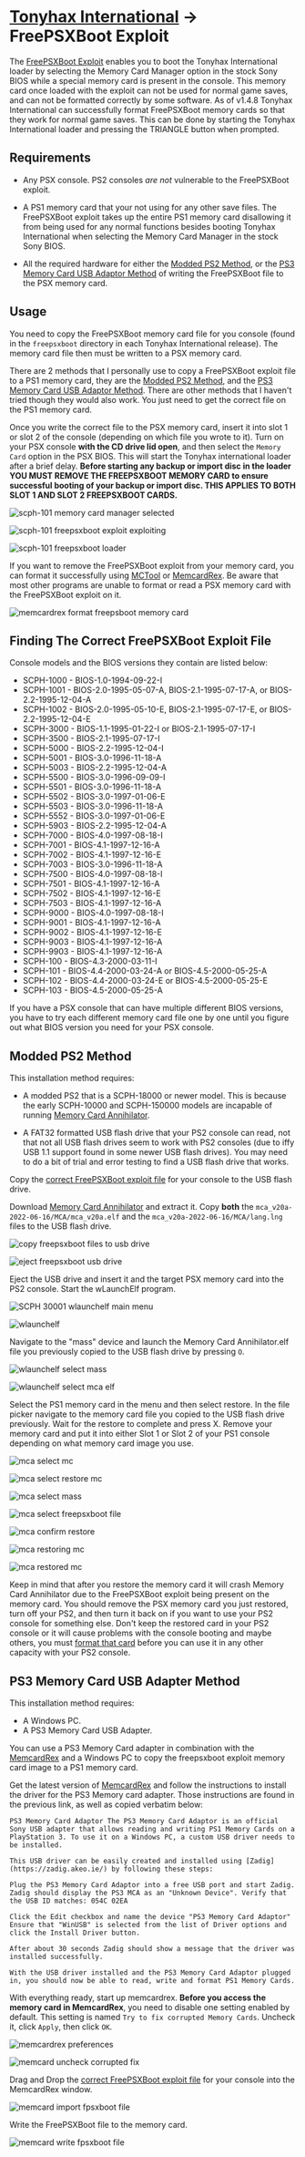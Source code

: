 # [Tonyhax International](readme.md) -> FreePSXBoot Exploit

The [FreePSXBoot Exploit](https://github.com/bradl-in/freepsxboot) enables you to boot the Tonyhax International loader by selecting the Memory Card Manager option in the stock Sony BIOS while a special memory card is present in the console. This memory card once loaded with the exploit can not be used for normal game saves, and can not be formatted correctly by some software. As of v1.4.8 Tonyhax International can successfully format FreePSXBoot memory cards so that they work for normal game saves. This can be done by starting the Tonyhax International loader and pressing the TRIANGLE button when prompted.

## Requirements

*   Any PSX console. PS2 consoles _are not_ vulnerable to the FreePSXBoot exploit.

* A PS1 memory card that your not using for any other save files. The FreePSXBoot exploit takes up the entire PS1 memory card disallowing it from being used for any normal functions besides booting Tonyhax International when selecting the Memory Card Manager in the stock Sony BIOS.

* All the required hardware for either the [Modded PS2 Method](#modded-ps2-method), or the [PS3 Memory Card USB Adaptor Method](#ps3-memory-card-usb-adapter-method) of writing the FreePSXBoot file to the PSX memory card.

## Usage

You need to copy the FreePSXBoot memory card file for you console (found in the `freepsxboot` directory in each Tonyhax International release). The memory card file then must be written to a PSX memory card.

There are 2 methods that I personally use to copy a FreePSXBoot exploit file to a PS1 memory card, they are the [Modded PS2 Method](#modded-ps2-method), and the [PS3 Memory Card USB Adaptor Method](#ps3-memory-card-usb-adapter-method). There are other methods that I haven't tried though they would also work. You just need to get the correct file on the PS1 memory card.

Once you write the correct file to the PSX memory card, insert it into slot 1 or slot 2 of the console (depending on which file you wrote to it). Turn on your PSX console **with the CD drive lid open**, and then select the `Memory Card` option in the PSX BIOS. This will start the Tonyhax international loader after a brief delay. **Before starting any backup or import disc in the loader YOU MUST REMOVE THE FREEPSXBOOT MEMORY CARD to ensure successful booting of your backup or import disc. THIS APPLIES TO BOTH SLOT 1 AND SLOT 2 FREEPSXBOOT CARDS.**

![scph-101 memory card manager selected](images/scph-101-memory-card-manager-selected.png)

![scph-101 freepsxboot exploit exploiting](images/scph-101-freepsxboot-exploit-exploiting.png)

![scph-101 freepsxboot loader](images/scph-101-freepsxboot-exploit-loader.png)

If you want to remove the FreePSXBoot exploit from your memory card, you can format it successfully using [MCTool](https://www.psx-place.com/threads/mctool-tonyhax-freepsxboot-installer.36569/) or [MemcardRex](https://github.com/ShendoXT/memcardrex). Be aware that most other programs are unable to format or read a PSX memory card with the FreePSXBoot exploit on it.

![memcardrex format freepsboot memory card](images/memcardrex-format-freepsxboot-mc.png)

## Finding The Correct FreePSXBoot Exploit File

Console models and the BIOS versions they contain are listed below:

*   SCPH-1000 - BIOS-1.0-1994-09-22-I
*   SCPH-1001 - BIOS-2.0-1995-05-07-A, BIOS-2.1-1995-07-17-A, or BIOS-2.2-1995-12-04-A
*   SCPH-1002 - BIOS-2.0-1995-05-10-E, BIOS-2.1-1995-07-17-E, or BIOS-2.2-1995-12-04-E
*   SCPH-3000 - BIOS-1.1-1995-01-22-I or BIOS-2.1-1995-07-17-I
*   SCPH-3500 - BIOS-2.1-1995-07-17-I
*   SCPH-5000 - BIOS-2.2-1995-12-04-I
*   SCPH-5001 - BIOS-3.0-1996-11-18-A
*   SCPH-5003 - BIOS-2.2-1995-12-04-A
*   SCPH-5500 - BIOS-3.0-1996-09-09-I
*   SCPH-5501 - BIOS-3.0-1996-11-18-A
*   SCPH-5502 - BIOS-3.0-1997-01-06-E
*   SCPH-5503 - BIOS-3.0-1996-11-18-A
*   SCPH-5552 - BIOS-3.0-1997-01-06-E
*   SCPH-5903 - BIOS-2.2-1995-12-04-A
*   SCPH-7000 - BIOS-4.0-1997-08-18-I
*   SCPH-7001 - BIOS-4.1-1997-12-16-A
*   SCPH-7002 - BIOS-4.1-1997-12-16-E
*   SCPH-7003 - BIOS-3.0-1996-11-18-A
*   SCPH-7500 - BIOS-4.0-1997-08-18-I
*   SCPH-7501 - BIOS-4.1-1997-12-16-A
*   SCPH-7502 - BIOS-4.1-1997-12-16-E
*   SCPH-7503 - BIOS-4.1-1997-12-16-A
*   SCPH-9000 - BIOS-4.0-1997-08-18-I
*   SCPH-9001 - BIOS-4.1-1997-12-16-A
*   SCPH-9002 - BIOS-4.1-1997-12-16-E
*   SCPH-9003 - BIOS-4.1-1997-12-16-A
*   SCPH-9903 - BIOS-4.1-1997-12-16-A
*   SCPH-100 - BIOS-4.3-2000-03-11-I
*   SCPH-101 - BIOS-4.4-2000-03-24-A or BIOS-4.5-2000-05-25-A
*   SCPH-102 - BIOS-4.4-2000-03-24-E or BIOS-4.5-2000-05-25-E
*   SCPH-103 - BIOS-4.5-2000-05-25-A

If you have a PSX console that can have multiple different BIOS versions, you have to try each different memory card file one by one until you figure out what BIOS version you need for your PSX console.

## Modded PS2 Method

This installation method requires:

* A modded PS2 that is a SCPH-18000 or newer model. This is because the early SCPH-10000 and SCPH-150000 models are incapable of running [Memory Card Annihilator](https://www.psx-place.com/threads/memory-card-annihilator-v2-0a-a-new-version-after-more-than-11-years.36277/).

* A FAT32 formatted USB flash drive that your PS2 console can read, not that not all USB flash drives seem to work with PS2 consoles (due to iffy USB 1.1 support found in some newer USB flash drives). You may need to do a bit of trial and error testing to find a USB flash drive that works.

Copy the [correct FreePSXBoot exploit file](#finding-the-correct-freepsxboot-exploit-file) for your console to the USB flash drive.

Download [Memory Card Annihilator](https://www.psx-place.com/threads/memory-card-annihilator-v2-0a-a-new-version-after-more-than-11-years.36277/) and extract it. Copy **both** the `mca_v20a-2022-06-16/MCA/mca_v20a.elf` and the `mca_v20a-2022-06-16/MCA/lang.lng` files to the USB flash drive.

![copy freepsxboot files to usb drive](images/copy-freepsxboot-files-to-usb-drive.png)

![eject freepsxboot usb drive](images/eject-freepsxboot-usb-drive.png)

Eject the USB drive and insert it and the target PSX memory card into the PS2 console. Start the wLaunchElf program.

![SCPH 30001 wlaunchelf main menu](images/scph-30001-wlaunchelf-main-menu.png)

![wlaunchelf](images/wlaunchelf.png)

Navigate to the "mass" device and launch the Memory Card Annihilator.elf file you previously copied to the USB flash drive by pressing `O`.

![wlaunchelf select mass](images/wlaunchelf-select-mass.png)

![wlaunchelf select mca elf](images/wlaunchelf-select-mca-elf.png)

Select the PS1 memory card in the menu and then select restore. In the file picker navigate to the memory card file you copied to the USB flash drive previously. Wait for the restore to complete and press X. Remove your memory card and put it into either Slot 1 or Slot 2 of your PS1 console depending on what memory card image you use.

![mca select mc](images/mca-select-mc.png)

![mca select restore mc](images/mca-select-restore-mc.png)

![mca select mass](images/mca-select-mass.png)

![mca select freepsxboot file](images/mca-select-freepsxboot-file.png)

![mca confirm restore](images/mca-confirm-restore.png)

![mca restoring mc](images/mca-restoring-mc.png)

![mca restored mc](images/mca-restored-mc.png)

Keep in mind that after you restore the memory card it will crash Memory Card Annihilator due to the FreePSXBoot exploit being present on the memory card. You should remove the PSX memory card you just restored, turn off your PS2, and then turn it back on if you want to use your PS2 console for something else. Don't keep the restored card in your PS2 console or it will cause problems with the console booting and maybe others, you must [format that card](#usage) before you can use it in any other capacity with your PS2 console.

## PS3 Memory Card USB Adapter Method

This installation method requires:

* A Windows PC.
* A PS3 Memory Card USB Adapter.

You can use a PS3 Memory Card adapter in combination with the [MemcardRex](https://github.com/ShendoXT/memcardrex) and a Windows PC to copy the freepsxboot exploit memory card image to a PS1 memory card.

Get the latest version of [MemcardRex](https://github.com/ShendoXT/memcardrex) and follow the instructions to install the driver for the PS3 Memory card adapter. Those instructions are found in the previous link, as well as copied verbatim below:

`PS3 Memory Card Adaptor
The PS3 Memory Card Adaptor is an official Sony USB adapter that allows reading and writing PS1 Memory Cards on a PlayStation 3.
To use it on a Windows PC, a custom USB driver needs to be installed.`

`This USB driver can be easily created and installed using [Zadig](https://zadig.akeo.ie/) by following these steps:`

`Plug the PS3 Memory Card Adaptor into a free USB port and start Zadig.
Zadig should display the PS3 MCA as an "Unknown Device". Verify that the USB ID matches: 054C 02EA`

`Click the Edit checkbox and name the device "PS3 Memory Card Adaptor"
Ensure that "WinUSB" is selected from the list of Driver options and click the Install Driver button.`

`After about 30 seconds Zadig should show a message that the driver was installed successfully.`

`With the USB driver installed and the PS3 Memory Card Adaptor plugged in, you should now be able to read, write and format PS1 Memory Cards.`

With everything ready, start up memcardrex. **Before you access the memory card in MemcardRex**, you need to disable one setting enabled by default. This setting is named `Try to fix corrupted Memory Cards`. Uncheck it, click `Apply`, then click `OK`.

![memcardrex preferences](images/memcardrex-preferences.png)

![memcard uncheck corrupted fix](images/memcardrex-uncheck-corrupted-fix.png)

Drag and Drop the [correct FreePSXBoot exploit file](#finding-the-correct-freepsxboot-exploit-file) for your console into the MemcardRex window.

![memcard import fpsxboot file](images/memcardrex-import-fpsxboot-file.png)

Write the FreePSXBoot file to the memory card.

![memcard write fpsxboot file](images/memcardrex-write-fpsxboot-file.png)